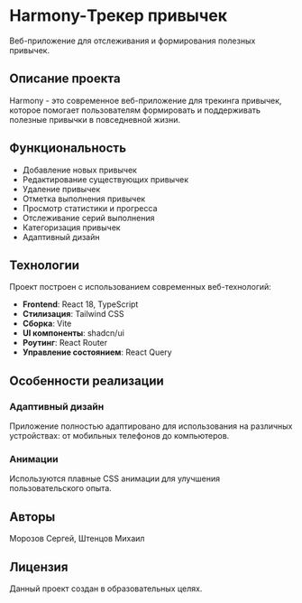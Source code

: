 # Harmony-Трекер привычек
Веб-приложение для отслеживания и формирования полезных привычек.
## Описание проекта
Harmony - это современное веб-приложение для трекинга привычек, которое помогает пользователям формировать и поддерживать полезные привычки в повседневной жизни.
## Функциональность
-  Добавление новых привычек
-  Редактирование существующих привычек
-  Удаление привычек
-  Отметка выполнения привычек
-  Просмотр статистики и прогресса
-  Отслеживание серий выполнения
-  Категоризация привычек
-  Адаптивный дизайн
## Технологии
Проект построен с использованием современных веб-технологий:
- **Frontend**: React 18, TypeScript
- **Стилизация**: Tailwind CSS
- **Сборка**: Vite
- **UI компоненты**: shadcn/ui
- **Роутинг**: React Router
- **Управление состоянием**: React Query
## Особенности реализации
### Адаптивный дизайн
Приложение полностью адаптировано для использования на различных устройствах: от мобильных телефонов до компьютеров.
### Анимации
Используются плавные CSS анимации для улучшения пользовательского опыта.
## Авторы
Морозов Сергей, Штенцов Михаил
## Лицензия
Данный проект создан в образовательных целях.
